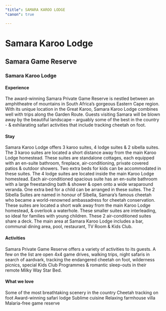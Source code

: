 ```yaml
---
"title": SAMARA KAROO LODGE
"canon": true

---
```


# Samara Karoo Lodge
## Samara Game Reserve
### Samara Karoo Lodge

#### Experience
The award-winning Samara Private Game Reserve is nestled between an amphitheatre of mountains in South Africa’s gorgeous Eastern Cape region.
With its unique location in the Great Karoo, Samara Karoo Lodge combines well with trips along the Garden Route.  Guests visiting Samara will be blown away by the beautiful landscape – arguably some of the best in the country - &amp; exhilarating safari activities that include tracking cheetah on foot.

#### Stay
Samara Karoo Lodge offers 3 karoo suites, 4 lodge suites &amp; 2 sibella suites.
The 3 karoo suites are located a short distance away from the main Karoo Lodge homestead.  These suites are standalone cottages, each equipped with an en-suite bathroom, fireplace, air-conditioning, private covered patios &amp; outdoor showers.  Two extra beds for kids can be accommodated in these suites.
The 4 lodge suites are located inside the main Karoo Lodge homestead.  Each air-conditioned spacious suite has an en-suite bathroom with a large freestanding bath &amp; shower &amp; open onto a wide wraparound veranda.  One extra bed for a child can be arranged in these suites.
The 2 Sibella Suites are named in honour of Sibella, Samara’s famous cheetah who became a world-renowned ambassadress for cheetah conservation.  These suites are located a short walk away from the main Karoo Lodge homestead, &amp; overlook a waterhole.  These smaller suites are interleading, so ideal for families with young children.  These 2 air-conditioned suites share a deck.
The main area at Samara Karoo Lodge includes a bar, communal dining area, pool, restaurant, TV Room &amp; Kids Club.

#### Activities
Samara Private Game Reserve offers a variety of activities to its guests.  A few on the list are open 4x4 game drives, walking trips, night safaris in search of aardvark, tracking the endangered cheetah on foot, wilderness picnics, special Kids Club Programmes &amp; romantic sleep-outs in their remote Milky Way Star Bed.


#### What we love
Some of the most breathtaking scenery in the country
Cheetah tracking on foot
Award-winning safari lodge
Sublime cuisine
Relaxing farmhouse villa
Malaria-free game reserve
